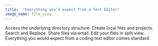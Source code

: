 ```yaml
---
title:  "Everything you’d expect from a Text Editor"
image_name: file_view
---
```


Access the underlying directory structure. Create local files and projects. Search and Replace. Share files via email. Edit your files in split view. Everything you would expect from a coding text editor comes standard.
